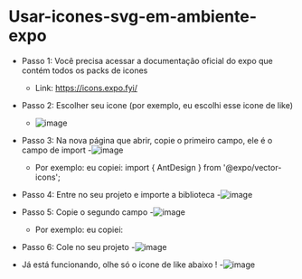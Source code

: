 # Usar-icones-svg-em-ambiente-expo

- Passo 1: Você precisa acessar a documentação oficial do expo que contém todos os packs de icones
  - Link: https://icons.expo.fyi/
  
- Passo 2: Escolher seu icone (por exemplo, eu escolhi esse icone de like)
  - ![image](https://user-images.githubusercontent.com/93846923/206822524-fb0bb1be-f856-40da-bdd1-9520465eca36.png)

- Passo 3: Na nova página que abrir, copie o primeiro campo, ele é o campo de import
  -![image](https://user-images.githubusercontent.com/93846923/206822565-f7c51c1f-f0d6-4145-8fd6-95669ba91f24.png)
  - Por exemplo: eu copiei: import { AntDesign } from '@expo/vector-icons'; 

- Passo 4: Entre no seu projeto e importe a biblioteca
 -![image](https://user-images.githubusercontent.com/93846923/206822634-62154f0f-dd9b-4ffa-882d-fd94272669bd.png)

- Passo 5: Copie o segundo campo
  -![image](https://user-images.githubusercontent.com/93846923/206822708-ac311c53-4277-4a6b-9614-a300c6ac2a3f.png)
  - Por exemplo: eu copiei: <AntDesign name="like2" size={24} color="black" />

- Passo 6: Cole no seu projeto
  -![image](https://user-images.githubusercontent.com/93846923/206822764-956e1ebe-efc9-43e9-bd3e-1e2a44648215.png)

- Já está funcionando, olhe só o icone de like abaixo !
  -![image](https://user-images.githubusercontent.com/93846923/206822812-e0e60b8e-1695-47f3-b477-b5258235ec1c.png)


